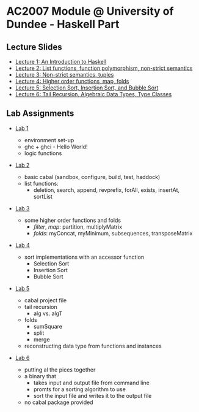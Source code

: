AC2007 Module @ University of Dundee - Haskell Part
==============================================================

Lecture Slides
---------------

* [Lecture 1: An Introduction to Haskell](slides/lec1.pdf)
* [Lecture 2: List functions, function polymorphism, non-strict semantics](slides/lec2.pdf)
* [Lecture 3: Non-strict semantics, tuples](slides/lec3.pdf)
* [Lecture 4: Higher order functions, map, folds ](slides/lec4.pdf)
* [Lecture 5: Selection Sort, Insertion Sort, and Bubble Sort](slides/lec5.pdf)
* [Lecture 6: Tail Recursion, Algebraic Data Types, Type Classes](slides/lec6.pdf)


Lab Assignments
---------------

*   [Lab 1](lab01/README.md)
    - environment set-up
    - ghc + ghci - Hello World!
    - logic functions 

* [Lab 2](lab02/README.md)
    - basic cabal (sandbox, configure, build, test, haddock)
    - list functions:
        - deletion, search, append, revprefix, forAll, exists, insertAt, sortList

* [Lab 3](lab03/README.md)
    - some higher order functions and folds
        - *filter*, *map*: partition, multiplyMatrix
        - *folds*: myConcat, myMinimum, subsequences, transposeMatrix 

* [Lab 4](lab04/README.md)
    - sort implementations with an accessor function
        - Selection Sort
        - Insertion Sort
        - Bubble Sort

* [Lab 5](lab05/README.md)
    - cabal project file
    - tail recursion
        - alg vs. algT
    - folds
        - sumSquare
        - split
        - merge
    - reconstructing data type from functions and instances

* [Lab 6](lab06/README.md)
    - putting al the pices together
    - a binary that
        - takes input and output file from command line
        - promts for a sorting algorithm to use
        - sort the input file and writes it to the output file
    - no cabal package provided
